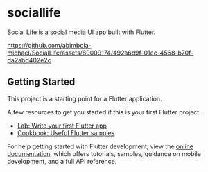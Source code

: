 # sociallife

Social Life is a social media UI app built with Flutter.

https://github.com/abimbola-michael/SocialLife/assets/89009174/492a6d9f-01ec-4568-b70f-da2abd402e2c


## Getting Started

This project is a starting point for a Flutter application.

A few resources to get you started if this is your first Flutter project:

- [Lab: Write your first Flutter app](https://docs.flutter.dev/get-started/codelab)
- [Cookbook: Useful Flutter samples](https://docs.flutter.dev/cookbook)

For help getting started with Flutter development, view the
[online documentation](https://docs.flutter.dev/), which offers tutorials,
samples, guidance on mobile development, and a full API reference.
